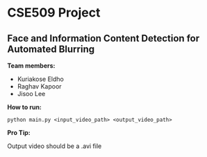 # CSE509 Project

## Face and Information Content Detection for Automated Blurring

**Team members:**

- Kuriakose Eldho
- Raghav Kapoor
- Jisoo Lee


**How to run:**

`python main.py <input_video_path> <output_video_path>`


**Pro Tip:**

Output video should be a .avi file
